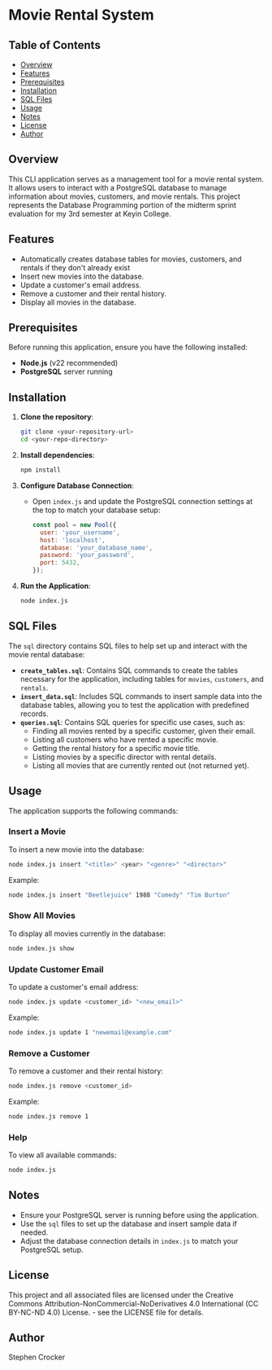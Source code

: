 # Movie Rental System

## Table of Contents
- [Overview](#overview)
- [Features](#features)
- [Prerequisites](#prerequisites)
- [Installation](#installation)
- [SQL Files](#sql-files)
- [Usage](#usage)
- [Notes](#notes)
- [License](#license)
- [Author](#author)

## Overview
This CLI application serves as a management tool for a movie rental system. It allows users to interact with a PostgreSQL database to manage information about movies, customers, and movie rentals. This project represents the Database Programming portion of the midterm sprint evaluation for my 3rd semester at Keyin College.


## Features
- Automatically creates database tables for movies, customers, and rentals if they don't already exist
- Insert new movies into the database.
- Update a customer's email address.
- Remove a customer and their rental history.
- Display all movies in the database.

## Prerequisites
Before running this application, ensure you have the following installed:
- **Node.js** (v22 recommended)
- **PostgreSQL** server running

## Installation

1. **Clone the repository**:
    ```bash
    git clone <your-repository-url>
    cd <your-repo-directory>
    ```

2. **Install dependencies**:
    ```bash
    npm install
    ```

3. **Configure Database Connection**:
   - Open `index.js` and update the PostgreSQL connection settings at the top to match your database setup:
     ```javascript
     const pool = new Pool({
       user: 'your_username',
       host: 'localhost',
       database: 'your_database_name',
       password: 'your_password',
       port: 5432,
     });
     ```

4. **Run the Application**:
   ```bash
   node index.js
   ```

## SQL Files

The `sql` directory contains SQL files to help set up and interact with the movie rental database:

- **`create_tables.sql`**: Contains SQL commands to create the tables necessary for the application, including tables for `movies`, `customers`, and `rentals`.
- **`insert_data.sql`**: Includes SQL commands to insert sample data into the database tables, allowing you to test the application with predefined records.
- **`queries.sql`**: Contains SQL queries for specific use cases, such as:
  - Finding all movies rented by a specific customer, given their email.
  - Listing all customers who have rented a specific movie.
  - Getting the rental history for a specific movie title.
  - Listing movies by a specific director with rental details.
  - Listing all movies that are currently rented out (not returned yet).

## Usage

The application supports the following commands:

### Insert a Movie
To insert a new movie into the database:
```bash
node index.js insert "<title>" <year> "<genre>" "<director>"
```
Example:
```bash
node index.js insert "Beetlejuice" 1988 "Comedy" "Tim Burton"
```

### Show All Movies
To display all movies currently in the database:
```bash
node index.js show
```

### Update Customer Email
To update a customer's email address:
```bash
node index.js update <customer_id> "<new_email>"
```
Example:
```bash
node index.js update 1 "newemail@example.com"
```

### Remove a Customer
To remove a customer and their rental history:
```bash
node index.js remove <customer_id>
```
Example:
```bash
node index.js remove 1
```

### Help
To view all available commands:
```bash
node index.js
```

## Notes
- Ensure your PostgreSQL server is running before using the application.
- Use the `sql` files to set up the database and insert sample data if needed.
- Adjust the database connection details in `index.js` to match your PostgreSQL setup.

## License

This project and all associated files are licensed under the Creative Commons Attribution-NonCommercial-NoDerivatives 4.0 International (CC BY-NC-ND 4.0) License. - see the LICENSE file for details.

## Author
Stephen Crocker
